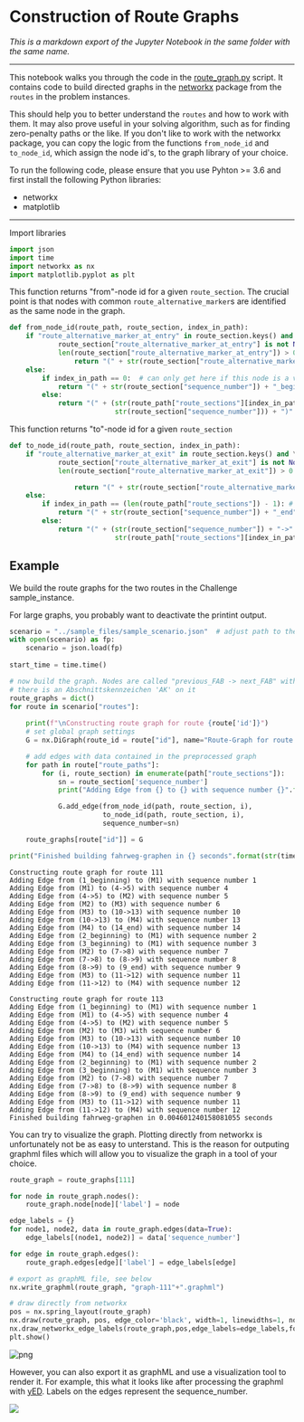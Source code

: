 
# Construction of Route Graphs

_This is a markdown export of the Jupyter Notebook in the same folder with the same name._

**************************************

This notebook walks you through the code in the [route_graph.py](https://gitlab.crowdai.org/SBB/train-schedule-optimisation-challenge-starter-kit/blob/master/utils/route_graph.py) script. It contains code to build directed graphs in the [networkx](https://networkx.github.io/) package from the `routes` in the problem instances. 

This should help you to better understand the `routes` and how to work with them. It may also prove useful in your solving algorithm, such as for finding zero-penalty paths or the like. If you don't like to work with the networkx package, you can copy the logic from the functions `from_node_id` and `to_node_id`, which assign the node id's, to the graph library of your choice.

To run the following code, please ensure that you use Pyhton >= 3.6 and first install the following Python libraries:
- networkx
- matplotlib

**************************************

Import libraries


```python
import json
import time
import networkx as nx
import matplotlib.pyplot as plt
```

This function returns "from"-node id for a given `route_section`. The crucial point is that nodes with common `route_alternative_marker`s are identified as the same node in the graph.


```python
def from_node_id(route_path, route_section, index_in_path):
    if "route_alternative_marker_at_entry" in route_section.keys() and \
            route_section["route_alternative_marker_at_entry"] is not None and \
            len(route_section["route_alternative_marker_at_entry"]) > 0:
                return "(" + str(route_section["route_alternative_marker_at_entry"][0]) + ")"
    else:
        if index_in_path == 0:  # can only get here if this node is a very beginning of a route
            return "(" + str(route_section["sequence_number"]) + "_beginning)"
        else:
            return "(" + (str(route_path["route_sections"][index_in_path - 1]["sequence_number"]) + "->" +
                          str(route_section["sequence_number"])) + ")"
```

This function returns "to"-node id for a given `route_section`


```python
def to_node_id(route_path, route_section, index_in_path):
    if "route_alternative_marker_at_exit" in route_section.keys() and \
            route_section["route_alternative_marker_at_exit"] is not None and \
            len(route_section["route_alternative_marker_at_exit"]) > 0:

                return "(" + str(route_section["route_alternative_marker_at_exit"][0]) + ")"
    else:
        if index_in_path == (len(route_path["route_sections"]) - 1): # meaning this node is a very end of a route
            return "(" + str(route_section["sequence_number"]) + "_end" + ")"
        else:
            return "(" + (str(route_section["sequence_number"]) + "->" +
                          str(route_path["route_sections"][index_in_path + 1]["sequence_number"])) + ")"
```

## Example
We build the route graphs for the two routes in the Challenge sample_instance.

For large graphs, you probably want to deactivate the printint output.



```python
scenario = "../sample_files/sample_scenario.json"  # adjust path to the sample instance if it is not located there
with open(scenario) as fp:
    scenario = json.load(fp)
    
start_time = time.time()

# now build the graph. Nodes are called "previous_FAB -> next_FAB" within lineare abschnittsfolgen and "AK" if
# there is an Abschnittskennzeichen 'AK' on it
route_graphs = dict()
for route in scenario["routes"]:
    
    print(f"\nConstructing route graph for route {route['id']}")
    # set global graph settings
    G = nx.DiGraph(route_id = route["id"], name="Route-Graph for route "+str(route["id"]))

    # add edges with data contained in the preprocessed graph
    for path in route["route_paths"]:
        for (i, route_section) in enumerate(path["route_sections"]):
            sn = route_section['sequence_number']
            print("Adding Edge from {} to {} with sequence number {}".format(from_node_id(path, route_section, i), to_node_id(path, route_section, i), sn))

            G.add_edge(from_node_id(path, route_section, i),
                       to_node_id(path, route_section, i),
                       sequence_number=sn)

    route_graphs[route["id"]] = G

print("Finished building fahrweg-graphen in {} seconds".format(str(time.time() - start_time)))
```

    
    Constructing route graph for route 111
    Adding Edge from (1_beginning) to (M1) with sequence number 1
    Adding Edge from (M1) to (4->5) with sequence number 4
    Adding Edge from (4->5) to (M2) with sequence number 5
    Adding Edge from (M2) to (M3) with sequence number 6
    Adding Edge from (M3) to (10->13) with sequence number 10
    Adding Edge from (10->13) to (M4) with sequence number 13
    Adding Edge from (M4) to (14_end) with sequence number 14
    Adding Edge from (2_beginning) to (M1) with sequence number 2
    Adding Edge from (3_beginning) to (M1) with sequence number 3
    Adding Edge from (M2) to (7->8) with sequence number 7
    Adding Edge from (7->8) to (8->9) with sequence number 8
    Adding Edge from (8->9) to (9_end) with sequence number 9
    Adding Edge from (M3) to (11->12) with sequence number 11
    Adding Edge from (11->12) to (M4) with sequence number 12
    
    Constructing route graph for route 113
    Adding Edge from (1_beginning) to (M1) with sequence number 1
    Adding Edge from (M1) to (4->5) with sequence number 4
    Adding Edge from (4->5) to (M2) with sequence number 5
    Adding Edge from (M2) to (M3) with sequence number 6
    Adding Edge from (M3) to (10->13) with sequence number 10
    Adding Edge from (10->13) to (M4) with sequence number 13
    Adding Edge from (M4) to (14_end) with sequence number 14
    Adding Edge from (2_beginning) to (M1) with sequence number 2
    Adding Edge from (3_beginning) to (M1) with sequence number 3
    Adding Edge from (M2) to (7->8) with sequence number 7
    Adding Edge from (7->8) to (8->9) with sequence number 8
    Adding Edge from (8->9) to (9_end) with sequence number 9
    Adding Edge from (M3) to (11->12) with sequence number 11
    Adding Edge from (11->12) to (M4) with sequence number 12
    Finished building fahrweg-graphen in 0.004601240158081055 seconds
    

You can try to visualize the graph. Plotting directly from networkx is unfortunately not be as easy to unterstand. This is the reason for outputing graphml files which will allow you to visualize the graph in a tool of your choice.


```python
route_graph = route_graphs[111]

for node in route_graph.nodes():
    route_graph.node[node]['label'] = node

edge_labels = {}
for node1, node2, data in route_graph.edges(data=True):
    edge_labels[(node1, node2)] = data['sequence_number'] 

for edge in route_graph.edges():
    route_graph.edges[edge]['label'] = edge_labels[edge]

# export as graphML file, see below
nx.write_graphml(route_graph, "graph-111"+".graphml")

# draw directly from networkx
pos = nx.spring_layout(route_graph)
nx.draw(route_graph, pos, edge_color='black', width=1, linewidths=1, node_size=500, node_color='pink', alpha=0.9)
nx.draw_networkx_edge_labels(route_graph,pos,edge_labels=edge_labels,font_color='red')
plt.show()
```


![png](utils/img/output_11_0.png)


However, you can also export it as graphML and use a visualization tool to render it. For example, this what it looks like after processing the graphml with [yED](https://www.yworks.com/products/yed/download). Labels on the edges represent the sequence_number. 

![](https://gitlab.crowdai.org/SBB/train-schedule-optimisation-challenge-starter-kit/raw/master/utils/img/graph-111.png)
